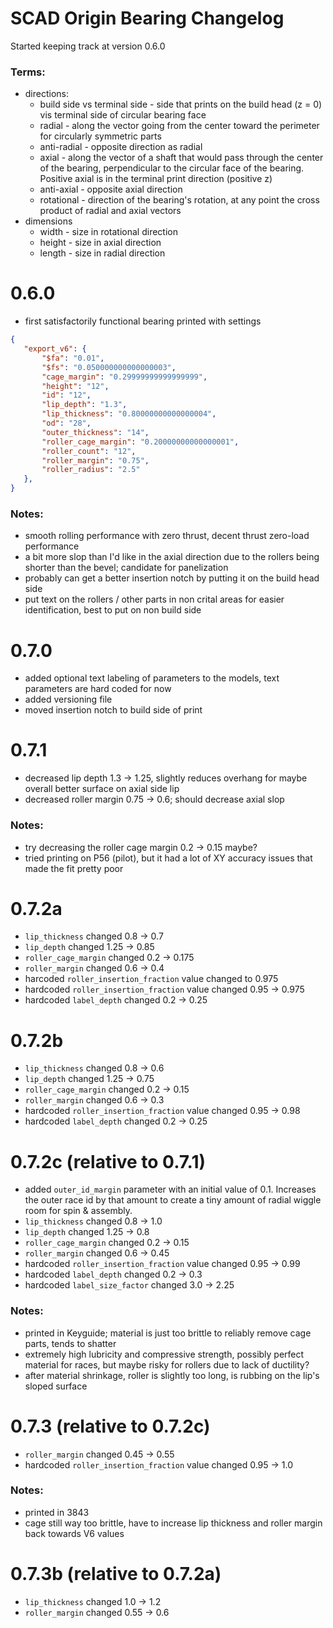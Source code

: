 
# SCAD Origin Bearing Changelog

Started keeping track at version 0.6.0

### Terms:
 - directions:
    - build side vs terminal side - side that prints on the build head (z = 0) vis terminal side of circular bearing face
   - radial - along the vector going from the center toward the perimeter for circularly symmetric parts
   - anti-radial - opposite direction as radial
   - axial - along the vector of a shaft that would pass through the center of the bearing, perpendicular to the circular face of the bearing. Positive axial is in the terminal print direction (positive z)
   - anti-axial - opposite axial direction
   - rotational - direction of the bearing's rotation, at any point the cross product of radial and axial vectors
 - dimensions
   - width - size in rotational direction
   - height - size in axial direction
   - length - size in radial direction

# 0.6.0

 - first satisfactorily functional bearing printed with settings

 ```json
 {
    "export_v6": {
        "$fa": "0.01",
        "$fs": "0.050000000000000003",
        "cage_margin": "0.29999999999999999",
        "height": "12",
        "id": "12",
        "lip_depth": "1.3",
        "lip_thickness": "0.80000000000000004",
        "od": "28",
        "outer_thickness": "14",
        "roller_cage_margin": "0.20000000000000001",
        "roller_count": "12",
        "roller_margin": "0.75",
        "roller_radius": "2.5"
    },
 }
 ```
 ### Notes:
  - smooth rolling performance with zero thrust, decent thrust zero-load performance
  - a bit more slop than I'd like in the axial direction due to the rollers being shorter than the bevel; candidate for panelization 
  - probably can get a better insertion notch by putting it on the build head side
  - put text on the rollers / other parts in non crital areas for easier identification, best to put on non build side

# 0.7.0

 - added optional text labeling of parameters to the models, text parameters are hard coded for now
 - added versioning file
 - moved insertion notch to build side of print

# 0.7.1
 - decreased lip depth 1.3 -> 1.25, slightly reduces overhang for maybe overall better surface on axial side lip
 - decreased roller margin 0.75 -> 0.6; should decrease axial slop

### Notes:
 - try decreasing the roller cage margin 0.2 -> 0.15 maybe?
 - tried printing on P56 (pilot), but it had a lot of XY accuracy issues that made the fit pretty poor

# 0.7.2a
 - `lip_thickness` changed 0.8 -> 0.7
 - `lip_depth` changed 1.25 -> 0.85
 - `roller_cage_margin` changed 0.2 -> 0.175
 - `roller_margin` changed 0.6 -> 0.4
 - harcoded `roller_insertion_fraction` value changed to 0.975
 - hardcoded `roller_insertion_fraction` value changed 0.95 -> 0.975
 - hardcoded `label_depth` changed 0.2 -> 0.25

# 0.7.2b
 - `lip_thickness` changed 0.8 -> 0.6
 - `lip_depth` changed 1.25 -> 0.75
 - `roller_cage_margin` changed 0.2 -> 0.15
 - `roller_margin` changed 0.6 -> 0.3
 - hardcoded `roller_insertion_fraction` value changed 0.95 -> 0.98
 - hardcoded `label_depth` changed 0.2 -> 0.25

# 0.7.2c (relative to 0.7.1)
 - added `outer_id_margin` parameter with an initial value of 0.1. Increases the outer race
 id by that amount to create a tiny amount of radial wiggle room for spin & assembly.
 - `lip_thickness` changed 0.8 -> 1.0
 - `lip_depth` changed 1.25 -> 0.8
 - `roller_cage_margin` changed 0.2 -> 0.15
 - `roller_margin` changed 0.6 -> 0.45
 - hardcoded `roller_insertion_fraction` value changed 0.95 -> 0.99
 - hardcoded `label_depth` changed 0.2 -> 0.3
 - hardcoded `label_size_factor` changed 3.0 -> 2.25

### Notes:
 - printed in Keyguide; material is just too brittle to reliably remove cage parts, tends to shatter
 - extremely high lubricity and compressive strength, possibly perfect material for races, but maybe risky for
 rollers due to lack of ductility?
 - after material shrinkage, roller is slightly too long, is rubbing on the lip's sloped surface

# 0.7.3 (relative to 0.7.2c)
 - `roller_margin` changed 0.45 -> 0.55
 - hardcoded `roller_insertion_fraction` value changed 0.95 -> 1.0

### Notes:
 - printed in 3843
 - cage still way too brittle, have to increase lip thickness and roller margin back towards V6 values

# 0.7.3b (relative to 0.7.2a)
- `lip_thickness` changed 1.0 -> 1.2
- `roller_margin` changed 0.55 -> 0.6
